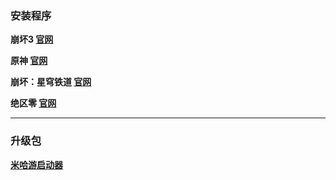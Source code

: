 ### 安装程序

**崩坏3
[官网](https://autopatchcn.bh3.com/ptpublic/rel/20250407113058_8BF90etBY84v1Fqd/Bh3_release_1.5.2.229_gw_pc.exe)**

**原神
[官网](https://autopatchcn.yuanshen.com/client_app/download/launcher/20250317181110_rtA8y57iZNFVnGJx/mihoyo/yuanshen_setup_202503072031.exe)**

**崩坏：星穹铁道
[官网](https://autopatchcn.bhsr.com/client/cn/20250317183241_lhOtRZWQ64Sza68d/gw_PC/StarRail_setup_1.5.2.exe)**

**绝区零
[官网](https://autopatchcn.juequling.com/package_download/op/client_app/download/20250324175258_GO21zPUn69HuWpUk/ZenlessZoneZero_setup_202503241614.exe)**


---

### 升级包
**[米哈游启动器](https://hyp-webstatic.mihoyo.com/hyp-client/jGHBHlcOq1_1.5.2.229_1_1_cps_hyp_cn_jGHBHlcOq1_26mihoyo_202503251041_VLcnpbKA.zip)**
